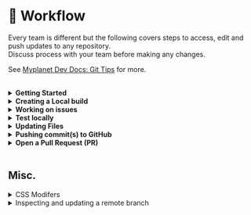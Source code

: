 # 🤝 Workflow

Every team is different but the following covers steps to access, edit and push updates to any repository.<br>Discuss process with your team before making any changes. 

See [Myplanet Dev Docs: Git Tips](https://github.com/myplanetdigital/dev-docs/blob/master/wiki/GitTips.md) for more.
<br><br>

<details>
  <summary><strong>Getting Started</strong></summary>

## 0. Run XCode

- go to mac store and download/install xcode

## 1. Generate SSH Key (one-time step)
An SSH key is an access credential in the SSH protocol. Its function is similar to that of user names and passwords, but the keys are primarily used for automated processes and for implementing single sign-on by system administrators and power users.

[Tutorial](https://docs.github.com/en/github/authenticating-to-github/adding-a-new-ssh-key-to-your-github-account)

Generate a key

```$ ssh-keygen -t rsa```

Navigate to ssh folder

```cd ~/.ssh```

View files

```ls -la```

Copy key to file

```pbcopy < ~/.ssh/id_rsa.pub```

## 2. Update Permissions

Ensure you have access to push updates

`sudo chown -R $USER /usr/local/lib/node_modules`

---
</details>  

<details>
  <summary><strong>Creating a Local build</strong></summary>
  
## 1. Setup environment

Create a new file in your root folder of your fork and name it `.env`

> In most cases, you require a `.env` file

> These keys are stored in Contentful. Ask your team for permission to get the key.

<br>

## 2. Check scripts for instructions

Check the root folder for a `package.json` file. This will include any notes and install details.


## 3. (DEPRECATED) Create a Fork from the main branch

Most commonly, forks are used to either propose changes to someone else's project or to use someone else's project as a starting point for your own idea.

### Fork using GitHub GUI

* On GitHub, navigate to the master repository.

* In the top-right corner of the page, click **Fork**.

### Fork using Terminal

Fork the main branch and clone it.

```
git clone git@github.com:[gitusername]/ecx-portal.git
```

### Add Remote Forks

If you want to review other people's branches/PR you can add their forks locally:

```
git remote add Sheril git@github.com:Sheril/ecx-portal.git
```

Fetch that user to update all of that user's branch

```
git fetch Sheril
```

Check out that user's branch

```
git checkout Sheril/ECX-XXX--branch
```

### Upstream

Add a version of upstream to keep your fork updated:

```
git remote add upstream git@github.com:myplanetdigital/ecx-portal.git
```

Fetch latest version of upstream

```
git fetch upstream
```

Updating local branch with upstream's master:

```
git fetch upstream
git rebase upstream/master
... resolve any conflicts
git push -f
```

Creating new branches from upstream's master.

**Method 1**

```
git checkout master
git fetch upstream
git rebase upstream/master
git checkout -b ECX-XXX--new-branch
```

**Method 2**

```
git fetch upstream
git checkout upstream/master
git checkout -b ECX-XXX--new-branch
```

---
</details>

<details>
  <summary><strong>Working on issues</strong></summary>

## Create a new issue

Issues can be used to keep track of bugs, enhancements, or other requests. If an issue for the bug identified does not exist, create one

### Useful Links

[Myplanet Issue Template]()

[Git Documentation](https://docs.github.com/en/enterprise/2.15/user/articles/creating-an-issue)


## Create a new branch to work on the issue(s)

1. Update your Forked origin/master with upstream/master

`git pull upstream master`

2. Create a new branch from master

`git checkout -b '123--new-branch' master`


> A new branch should be created (from master) for each unique issue.

> Reference the issue number in the name of the new branch you will create

> Ensure Master is updated before branching

> Replace 123--new-branch with the issue number and the desired branch name

> Branches should be named clearly based on the context of the issue. 


### More options

```
# View your branches
git branch

# View Remote branches
git remote -v

# Switch branches
git checkout 123--new-branch

# Delete a branch
git branch -D 123--new-branch

# Switch to master
git checkout master
```

---
</details>

<details>
  <summary><strong>Test locally</strong></summary>

* Before running the build, check for new packages on upstream/master (from other dev tickets for eg.)

`yarn install`

* Remove shared cache files.

`yarn cache clean`

* Build the site.

`yarn build`

* Start the server.

`yarn start`

---
</details>

<details>
  <summary><strong>Updating Files</strong></summary>

## Make changes to desired file(s)
* Open Project folder in text editor (Atom)
* Locate target file and make changes as needed

Once changes have been made, run/refresh the build to test using the steps in the [previous section](workflow.md)

## Add changes
Once you have modified existing files or added new files to the project, you can add them to your local repository, which we can do with the git add command. Let’s add the -A flag to add all changes that we have made:

* Check the status of the working directory

`git status`

* Add all changes in working dir.

`git add -A`

`git add .`

`git add src`

* Compare branches

`git diff`

* Add specific files. Only that file is added to commit

`git add file_name`

* Revert/Reset to last commit

`git reset head`

See [Troubleshooting](https://github.com/jacquesramphal/ui-dev-docs/wiki/Troubleshooting) steps to rebase branch and fix commit issues where multiple commits are displayed in error.

## Commit Changes
Next, we’ll want to record the changes that we made to the repository

`git commit`

## Adding Commit Message
The commit message is an important aspect of your code contribution; it helps the other contributors fully understand the change you have made, why you made it, and how significant it is. Additionally, commit messages provide a historical record of the changes for the project at large, helping future contributors along the way.

If we have a very short message, we can record that with the `-m` flag and the message in quotes:

`git commit -m 'commit message here'`


## Verify Commit Details
Once you have saved and exited the commit message text file, you can verify what git will be committing with the following command:

`git status`

---
</details>

<details>
  <summary><strong>Pushing commit(s) to GitHub</strong></summary>

At this point you can use the git push command to push the changes to the current branch of your forked repository:

```
git pull
git push
```

If pushing a new branch for the FIRST TIME, use:

`git push -u upstream 123--new-branch`

---
</details>

<details>
  <summary><strong>Open a Pull Request (PR)</strong></summary>

## GitHub Pull Request Etiquette & Template

Source: [Myplanet Dev Doc: PR Template](https://github.com/myplanetdigital/dev-docs/Practice Areas/Site Reliability & DevOps/GitHub Pull Request (PR) Template.md)

1. Go to github branch master
1. Find your branch
1. Confirm COMMITS
1. Add description
1. Link related issues/PRs

[Read more](https://help.github.com/en/github/collaborating-with-issues-and-pull-requests/creating-a-pull-request)

---
</details>
<br>

## Misc.

<details>
  <summary>CSS Modifers</summary>

### CSS Modifiers
look for modifiers in layout.scss
`$--padding { padding: 0 40px; }`

$ inserts the name of the class above
add the new class to the main component.js or style.js (double check where styles are) file



with a media query

`$--mobile-padding {
    @include breakpoint('medium', true) {
    padding: 0 40px;
    }
    @include breakpoint('small', true) {
    padding: 0 20px;
}`


checkout responsive.scss for media queries

variables.scss

@mixin

mixins are functions in SASS. research this

---
</details>

<details>
  <summary>Inspecting and updating a remote branch</summary>

Source: [Myplanet Dev Docs: Git Tips](https://github.com/myplanetdigital/dev-docs/blob/master/wiki/GitTips.md#add-remote-forks)

## Add Remote Forks

If you want to review other people's branches/PR you can add their forks locally:

```
git remote add Sheril git@github.com:Sheril/ecx-portal.git
```

Fetch that user to update all of that user's branch

```
git fetch Sheril
```

Check out that user's branch

```
git checkout Sheril/ECX-XXX--branch
```

## Pushing to Remote Branches

In the case you want to push to somebody else's repo or upstream:

```
git push remote local-branch:remote-branch
```

If I want to push to Sheril's ECX-XXX--branch I would do this:

```
git push sheril My-ECX-XXX:ECX-XXX--branch
```
---
</details>
